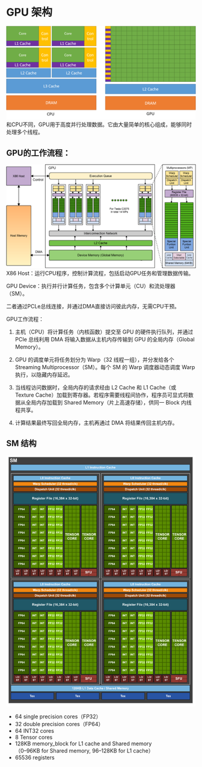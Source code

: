 # GPU 架构
![alt text](image.png)
和CPU不同，GPU用于高度并行处理数据。它由大量简单的核心组成，能够同时处理多个线程。

## GPU的工作流程：
![alt text](image-1.png)
X86 Host：运行CPU程序，控制计算流程，包括启动GPU任务和管理数据传输。

GPU Device：执行并行计算任务，包含多个计算单元（CU）和流处理器（SM）。

二者通过PCLe总线连接，并通过DMA直接访问彼此内存，无需CPU干预。

GPU工作流程：
1. 主机（CPU）将计算任务（内核函数）提交至 GPU 的硬件执行队列，并通过 PCIe 总线利用 DMA 将输入数据从主机内存传输到 GPU 的全局内存（Global Memory）。

2. GPU 的调度单元将任务划分为 Warp（32 线程一组），并分发给各个 Streaming Multiprocessor（SM）。每个 SM 的 Warp 调度器动态调度 Warp 执行，以隐藏内存延迟。

3. 当线程访问数据时，全局内存的请求经由 L2 Cache 和 L1 Cache（或 Texture Cache）加载到寄存器。若程序需要线程间协作，程序员可显式将数据从全局内存加载到 Shared Memory（片上高速存储），供同一 Block 内线程共享。

4. 计算结果最终写回全局内存，主机再通过 DMA 将结果传回主机内存。 

## SM 结构
![alt text](image-3.png)
  - 64 single precision cores（FP32）
  - 32 double precision cores（FP64）
  - 64 INT32 cores
  - 8 Tensor cores
  - 128KB memory_block for L1 cache and Shared memory  
    （0–96KB for Shared memory, 96–128KB for L1 cache）
  - 65536 registers
